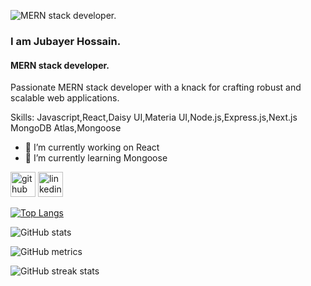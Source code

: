 
![MERN stack developer.](https://i.ibb.co/NZvZ9FJ/how-to-become-a-web-developer.jpg)
###  I am Jubayer Hossain.
#### MERN stack developer.


Passionate MERN stack developer with a knack for crafting robust and scalable web applications.

Skills: Javascript,React,Daisy UI,Materia UI,Node.js,Express.js,Next.js MongoDB Atlas,Mongoose

- 🔭 I’m currently working on React 
- 🌱 I’m currently learning Mongoose 


[<img src='https://cdn.jsdelivr.net/npm/simple-icons@3.0.1/icons/github.svg' alt='github' height='40'>](https://github.com/sojibjubayer)  [<img src='https://cdn.jsdelivr.net/npm/simple-icons@3.0.1/icons/linkedin.svg' alt='linkedin' height='40'>](https://www.linkedin.com/in/jubayer-hossain-sojib/)  

[![Top Langs](https://github-readme-stats.vercel.app/api/top-langs/?username=sojibjubayer)](https://github.com/anuraghazra/github-readme-stats)

![GitHub stats](https://github-readme-stats.vercel.app/api?username=sojibjubayer&show_icons=true)  

![GitHub metrics](https://metrics.lecoq.io/sojibjubayer)  

![GitHub streak stats](https://streak-stats.demolab.com/?user=sojibjubayer)  

